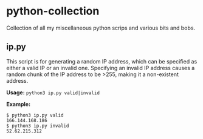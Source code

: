 # python-collection
Collection of all my miscellaneous python scrips and various bits and bobs.

## ip.py

This script is for generating a random IP address, which can be specified as either a valid IP or an invalid one. Specifying an invalid IP address causes a random chunk of the IP address to be >255, making it a non-existent address.

**Usage:** `python3 ip.py valid|invalid`

**Example:**
```
$ python3 ip.py valid
166.144.168.186
$ python3 ip.py invalid
52.62.215.312
```
